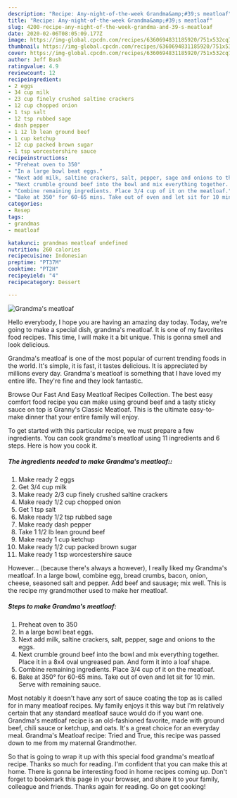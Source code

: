 ```yaml
---
description: "Recipe: Any-night-of-the-week Grandma&amp;#39;s meatloaf"
title: "Recipe: Any-night-of-the-week Grandma&amp;#39;s meatloaf"
slug: 4200-recipe-any-night-of-the-week-grandma-and-39-s-meatloaf
date: 2020-02-06T08:05:09.177Z
image: https://img-global.cpcdn.com/recipes/6360694831185920/751x532cq70/grandmas-meatloaf-recipe-main-photo.jpg
thumbnail: https://img-global.cpcdn.com/recipes/6360694831185920/751x532cq70/grandmas-meatloaf-recipe-main-photo.jpg
cover: https://img-global.cpcdn.com/recipes/6360694831185920/751x532cq70/grandmas-meatloaf-recipe-main-photo.jpg
author: Jeff Bush
ratingvalue: 4.9
reviewcount: 12
recipeingredient:
- 2 eggs
- 34 cup milk
- 23 cup finely crushed saltine crackers
- 12 cup chopped onion
- 1 tsp salt
- 12 tsp rubbed sage
- dash pepper
- 1 12 lb lean ground beef
- 1 cup ketchup
- 12 cup packed brown sugar
- 1 tsp worcestershire sauce
recipeinstructions:
- "Preheat oven to 350"
- "In a large bowl beat eggs."
- "Next add milk, saltine crackers, salt, pepper, sage and onions to the eggs."
- "Next crumble ground beef into the bowl and mix everything together. Place it in a 8x4 oval ungreased pan. And form it into a loaf shape."
- "Combine remaining ingredients. Place 3/4 cup of it on the meatloaf."
- "Bake at 350° for 60-65 mins. Take out of oven and let sit for 10 min. Serve with remaining sauce."
categories:
- Resep
tags:
- grandmas
- meatloaf

katakunci: grandmas meatloaf undefined
nutrition: 260 calories
recipecuisine: Indonesian
preptime: "PT37M"
cooktime: "PT2H"
recipeyield: "4"
recipecategory: Dessert

---
```



![Grandma&#39;s meatloaf](https://img-global.cpcdn.com/recipes/6360694831185920/751x532cq70/grandmas-meatloaf-recipe-main-photo.jpg)

Hello everybody, I hope you are having an amazing day today. Today, we're going to make a special dish, grandma&#39;s meatloaf. It is one of my favorites food recipes. This time, I will make it a bit unique. This is gonna smell and look delicious.

Grandma&#39;s meatloaf is one of the most popular of current trending foods in the world. It's simple, it is fast, it tastes delicious. It is appreciated by millions every day. Grandma&#39;s meatloaf is something that I have loved my entire life. They're fine and they look fantastic.

Browse Our Fast And Easy Meatloaf Recipes Collection. The best easy comfort food recipe you can make using ground beef and a tasty sticky sauce on top is Granny&#39;s Classic Meatloaf. This is the ultimate easy-to-make dinner that your entire family will enjoy.


To get started with this particular recipe, we must prepare a few ingredients. You can cook grandma&#39;s meatloaf using 11 ingredients and 6 steps. Here is how you cook it.

##### The ingredients needed to make Grandma&#39;s meatloaf::

1. Make ready 2 eggs
1. Get 3/4 cup milk
1. Make ready 2/3 cup finely crushed saltine crackers
1. Make ready 1/2 cup chopped onion
1. Get 1 tsp salt
1. Make ready 1/2 tsp rubbed sage
1. Make ready dash pepper
1. Take 1 1/2 lb lean ground beef
1. Make ready 1 cup ketchup
1. Make ready 1/2 cup packed brown sugar
1. Make ready 1 tsp worcestershire sauce


However… (because there&#39;s always a however), I really liked my Grandma&#39;s meatloaf. In a large bowl, combine egg, bread crumbs, bacon, onion, cheese, seasoned salt and pepper. Add beef and sausage; mix well. This is the recipe my grandmother used to make her meatloaf. 

##### Steps to make Grandma&#39;s meatloaf:

1. Preheat oven to 350
1. In a large bowl beat eggs.
1. Next add milk, saltine crackers, salt, pepper, sage and onions to the eggs.
1. Next crumble ground beef into the bowl and mix everything together. Place it in a 8x4 oval ungreased pan. And form it into a loaf shape.
1. Combine remaining ingredients. Place 3/4 cup of it on the meatloaf.
1. Bake at 350° for 60-65 mins. Take out of oven and let sit for 10 min. Serve with remaining sauce.


Most notably it doesn&#39;t have any sort of sauce coating the top as is called for in many meatloaf recipes. My family enjoys it this way but I&#39;m relatively certain that any standard meatloaf sauce would do if you want one. Grandma&#39;s meatloaf recipe is an old-fashioned favorite, made with ground beef, chili sauce or ketchup, and oats. It&#39;s a great choice for an everyday meal. Grandma&#39;s Meatloaf recipe: Tried and True, this recipe was passed down to me from my maternal Grandmother. 

So that is going to wrap it up with this special food grandma&#39;s meatloaf recipe. Thanks so much for reading. I'm confident that you can make this at home. There is gonna be interesting food in home recipes coming up. Don't forget to bookmark this page in your browser, and share it to your family, colleague and friends. Thanks again for reading. Go on get cooking!
